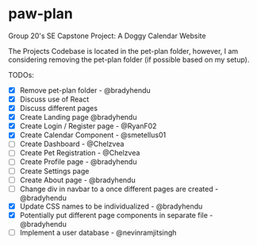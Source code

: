 # paw-plan
Group 20's SE Capstone Project: A Doggy Calendar Website


The Projects Codebase is located in the pet-plan folder, however, I am considering removing the pet-plan folder (if possible based on my setup).

TODOs:
- [X] Remove pet-plan folder - @bradyhendu
- [X] Discuss use of React
- [X] Discuss different pages
- [X] Create Landing page @bradyhendu
- [X] Create Login / Register page - @RyanF02
- [X] Create Calendar Component - @smetellus01
- [ ] Create Dashboard - @Chelzvea
- [ ] Create Pet Registration - @Chelzvea
- [ ] Create Profile page - @bradyhendu
- [ ] Create Settings page 
- [ ] Create About page - @bradyhendu
- [ ] Change div in navbar to a once different pages are created - @bradyhendu
- [X] Update CSS names to be individualized - @bradyhendu
- [X] Potentially put different page components in separate file - @bradyhendu
- [ ] Implement a user database - @nevinramjitsingh
